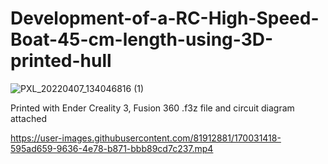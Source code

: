 # Development-of-a-RC-High-Speed-Boat-45-cm-length-using-3D-printed-hull

![PXL_20220407_134046816 (1)](https://user-images.githubusercontent.com/81912881/170030390-ff4669cc-dad2-4f02-b0d5-b52372c2fbf3.jpg)

Printed with Ender Creality 3, Fusion 360 .f3z file and circuit diagram attached



https://user-images.githubusercontent.com/81912881/170031418-595ad659-9636-4e78-b871-bbb89cd7c237.mp4


